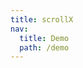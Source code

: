 ```yaml
---
title: scrollX
nav:
  title: Demo
  path: /demo
---
```


<code src="../examples/scrollX.tsx"></code>
